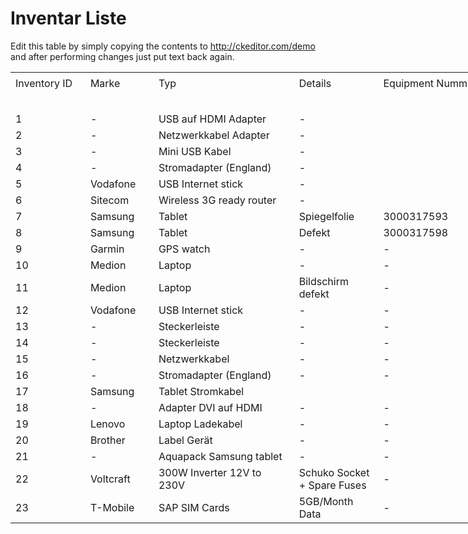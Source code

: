 # Inventar Liste

Edit this table by simply copying the contents to http://ckeditor.com/demo and after performing changes just put text back again.

<table border="0" cellpadding="0" cellspacing="0" style="width:1179px">
	<tbody>
		<tr>
			<td style="height:37px; width:115px">Inventory ID</td>
			<td style="width:100px">Marke</td>
			<td style="width:241px">Typ</td>
			<td style="width:129px">Details</td>
			<td style="width:176px">Equipment Nummer</td>
			<td style="width:116px">Anzahl</td>
			<td style="width:145px">Lagerort</td>
			<td style="width:156px">Verantwortlich</td>
		</tr>
		<tr>
			<td style="height:20px">&nbsp;</td>
			<td style="width:100px">&nbsp;</td>
			<td style="width:241px">&nbsp;</td>
			<td style="width:129px">&nbsp;</td>
			<td style="width:176px">&nbsp;</td>
			<td>&nbsp;</td>
			<td>&nbsp;</td>
			<td>&nbsp;</td>
		</tr>
		<tr>
			<td style="height:20px">1</td>
			<td style="width:100px">-</td>
			<td style="width:241px">USB auf HDMI Adapter</td>
			<td style="width:129px">-</td>
			<td style="width:176px">&nbsp;</td>
			<td>3,00</td>
			<td>WDF 04 F 3.36</td>
			<td>Dennis</td>
		</tr>
		<tr>
			<td style="height:20px">2</td>
			<td style="width:100px">-</td>
			<td style="width:241px">Netzwerkkabel Adapter</td>
			<td style="width:129px">-</td>
			<td style="width:176px">&nbsp;</td>
			<td>2,00</td>
			<td>WDF 04 F 3.36</td>
			<td>Dennis</td>
		</tr>
		<tr>
			<td style="height:20px">3</td>
			<td style="width:100px">-</td>
			<td style="width:241px">Mini USB Kabel</td>
			<td style="width:129px">-</td>
			<td style="width:176px">&nbsp;</td>
			<td>1,00</td>
			<td>WDF 04 F 3.36</td>
			<td>Dennis</td>
		</tr>
		<tr>
			<td style="height:20px">4</td>
			<td style="width:100px">-</td>
			<td style="width:241px">Stromadapter (England)</td>
			<td style="width:129px">-</td>
			<td style="width:176px">&nbsp;</td>
			<td>1,00</td>
			<td>WDF 04 F 3.36</td>
			<td>Dennis</td>
		</tr>
		<tr>
			<td style="height:20px">5</td>
			<td style="width:100px">Vodafone</td>
			<td style="width:241px">USB Internet stick</td>
			<td style="width:129px">-</td>
			<td style="width:176px">&nbsp;</td>
			<td>2,00</td>
			<td>WDF 04 F 3.36</td>
			<td>Dennis</td>
		</tr>
		<tr>
			<td style="height:20px">6</td>
			<td style="width:100px">Sitecom</td>
			<td style="width:241px">Wireless 3G ready router</td>
			<td style="width:129px">-</td>
			<td style="width:176px">&nbsp;</td>
			<td>1,00</td>
			<td>WDF 04 F 3.36</td>
			<td>Dennis</td>
		</tr>
		<tr>
			<td style="height:20px">7</td>
			<td style="width:100px">Samsung</td>
			<td style="width:241px">Tablet</td>
			<td style="width:129px">Spiegelfolie</td>
			<td style="width:176px">3000317593</td>
			<td>1,00</td>
			<td>WDF 04 F 3.36</td>
			<td>Dennis</td>
		</tr>
		<tr>
			<td style="height:20px">8</td>
			<td style="width:100px">Samsung</td>
			<td style="width:241px">Tablet</td>
			<td style="width:129px">Defekt</td>
			<td style="width:176px">3000317598</td>
			<td>1,00</td>
			<td>WDF 04 F 3.36</td>
			<td>Dennis</td>
		</tr>
		<tr>
			<td style="height:20px">9</td>
			<td style="width:100px">Garmin</td>
			<td style="width:241px">GPS watch</td>
			<td style="width:129px">-</td>
			<td style="width:176px">-</td>
			<td>1,00</td>
			<td>WDF 04 F 3.36</td>
			<td>Dennis</td>
		</tr>
		<tr>
			<td style="height:20px">10</td>
			<td style="width:100px">Medion</td>
			<td style="width:241px">Laptop</td>
			<td style="width:129px">-</td>
			<td style="width:176px">-</td>
			<td>1,00</td>
			<td>WDF 04 F 3.36</td>
			<td>Dennis</td>
		</tr>
		<tr>
			<td style="height:20px">11</td>
			<td style="width:100px">Medion</td>
			<td style="width:241px">Laptop</td>
			<td style="width:129px">Bildschirm defekt</td>
			<td style="width:176px">-</td>
			<td>1,00</td>
			<td>WDF 04 F 3.36</td>
			<td>Dennis</td>
		</tr>
		<tr>
			<td style="height:20px">12</td>
			<td style="width:100px">Vodafone</td>
			<td style="width:241px">USB Internet stick</td>
			<td style="width:129px">-</td>
			<td style="width:176px">-</td>
			<td>1,00</td>
			<td>WDF 04 F 3.36</td>
			<td>Dennis</td>
		</tr>
		<tr>
			<td style="height:20px">13</td>
			<td style="width:100px">-</td>
			<td style="width:241px">Steckerleiste</td>
			<td style="width:129px">-</td>
			<td style="width:176px">-</td>
			<td>1,00</td>
			<td>WDF 04 F 3.36</td>
			<td>Dennis</td>
		</tr>
		<tr>
			<td style="height:20px">14</td>
			<td style="width:100px">-</td>
			<td style="width:241px">Steckerleiste</td>
			<td style="width:129px">-</td>
			<td style="width:176px">-</td>
			<td>1,00</td>
			<td>WDF 04 F 3.36</td>
			<td>Dennis</td>
		</tr>
		<tr>
			<td style="height:20px">15</td>
			<td style="width:100px">-</td>
			<td style="width:241px">Netzwerkkabel</td>
			<td style="width:129px">-</td>
			<td style="width:176px">-</td>
			<td>1,00</td>
			<td>WDF 04 F 3.36</td>
			<td>Dennis</td>
		</tr>
		<tr>
			<td style="height:20px">16</td>
			<td style="width:100px">-</td>
			<td style="width:241px">Stromadapter (England)</td>
			<td style="width:129px">-</td>
			<td style="width:176px">-</td>
			<td>1,00</td>
			<td>WDF 04 F 3.36</td>
			<td>Dennis</td>
		</tr>
		<tr>
			<td style="height:20px">17</td>
			<td style="width:100px">Samsung</td>
			<td style="width:241px">Tablet Stromkabel</td>
			<td style="width:129px">&nbsp;</td>
			<td style="width:176px">&nbsp;</td>
			<td>1,00</td>
			<td>WDF 04 F 3.36</td>
			<td>Dennis</td>
		</tr>
		<tr>
			<td style="height:20px">18</td>
			<td style="width:100px">-</td>
			<td style="width:241px">Adapter DVI auf HDMI</td>
			<td style="width:129px">-</td>
			<td style="width:176px">-</td>
			<td>1,00</td>
			<td>WDF 04 F 3.36</td>
			<td>Dennis</td>
		</tr>
		<tr>
			<td style="height:20px">19</td>
			<td style="width:100px">Lenovo</td>
			<td style="width:241px">Laptop Ladekabel</td>
			<td style="width:129px">-</td>
			<td style="width:176px">-</td>
			<td>1,00</td>
			<td>WDF 04 F 3.36</td>
			<td>Dennis</td>
		</tr>
		<tr>
			<td style="height:20px">20</td>
			<td style="width:100px">Brother&nbsp;</td>
			<td style="width:241px">Label Ger&auml;t</td>
			<td style="width:129px">-</td>
			<td style="width:176px">-</td>
			<td>1,00</td>
			<td>WDF 04 F 3.36</td>
			<td>Dennis</td>
		</tr>
		<tr>
			<td style="height:20px">21</td>
			<td style="width:100px">-</td>
			<td style="width:241px">Aquapack Samsung tablet</td>
			<td style="width:129px">-</td>
			<td style="width:176px">-</td>
			<td>4,00</td>
			<td>WDF 04 F 3.36</td>
			<td>Dennis</td>
		</tr>
		<tr>
			<td style="height:20px">22</td>
			<td style="width:100px">Voltcraft</td>
			<td style="width:241px">300W Inverter 12V to 230V</td>
			<td style="width:129px">Schuko Socket + Spare Fuses</td>
			<td style="width:176px">-</td>
			<td>1,00</td>
			<td>WDF 04 F 3.36</td>
			<td>Dennis</td>
		</tr>
		<tr>
			<td style="height:20px">23</td>
			<td style="width:100px">T-Mobile</td>
			<td style="width:241px">SAP SIM Cards</td>
			<td style="width:129px">5GB/Month Data</td>
			<td style="width:176px">-</td>
			<td>26,00</td>
			<td>WDF 04 F 3.36</td>
			<td>Dennis</td>
		</tr>
	</tbody>
</table>

<p>&nbsp;</p>